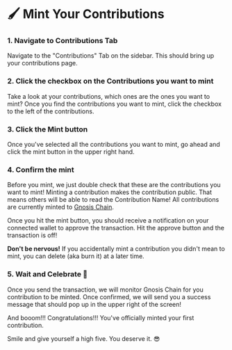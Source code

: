 # 🖌 Mint Your Contributions

### 1. Navigate to Contributions Tab

Navigate to the "Contributions" Tab on the sidebar.  This should bring up your contributions page.&#x20;

### 2. Click the checkbox on the Contributions you want to mint

Take a look at your contributions, which ones are the ones you want to mint?  Once you find the contributions you want to mint, click the checkbox to the left of the contributions.

### 3. Click the Mint button

Once you've selected all the contributions you want to mint, go ahead and click the mint button in the upper right hand.

### 4. Confirm the mint

Before you mint, we just double check that these are the contributions you want to mint!  Minting a contribution makes the contribution public.  That means others will be able to read the Contribution Name!  All contributions are currently minted to [Gnosis Chain](https://www.gnosischain.com/evm).

Once you hit the mint button, you should receive a notification on your connected wallet to approve the transaction.  Hit the approve button and the transaction is off!

**Don't be nervous!**  If you accidentally mint a contribution you didn't mean to mint, you can delete (aka burn it) at a later time.

### 5.  Wait and Celebrate 🥂

Once you send the transaction, we will monitor Gnosis Chain for you contribution to be minted.  Once confirmed, we will send you a success message that should pop up in the upper right of the screen!

And booom!!!  Congratulations!!! You've officially minted your first contribution.

Smile and give yourself a high five. You deserve it. :sunglasses:
